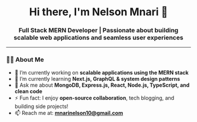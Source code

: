 <h1 align="center">Hi there, I'm Nelson Mnari 👋</h1>
<h3 align="center">Full Stack MERN Developer | Passionate about building scalable web applications and seamless user experiences</h3>

---

### 👨‍💻 About Me

- 🔭 I’m currently working on **scalable applications using the MERN stack**
- 🌱 I’m currently learning **Next.js, GraphQL & system design patterns**
- 💬 Ask me about **MongoDB, Express.js, React, Node.js, TypeScript, and clean code**
- ⚡ Fun fact: I enjoy **open-source collaboration**, tech blogging, and building side projects!
- 📫 Reach me at: **mnarinelson10@gmail.com**

<!--
**nelsonmnari/nelsonmnari** is a ✨ _special_ ✨ repository because its `README.md` (this file) appears on your GitHub profile.

Here are some ideas to get you started:

- 🔭 I’m currently working on ...
- 🌱 I’m currently learning ...
- 👯 I’m looking to collaborate on ...
- 🤔 I’m looking for help with ...
- 💬 Ask me about ...
- 📫 How to reach me: ...
- 😄 Pronouns: ...
- ⚡ Fun fact: ...
-->
